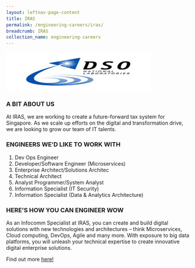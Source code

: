 ```yaml
---
layout: leftnav-page-content
title: IRAS
permalink: /engineering-careers/iras/
breadcrumb: IRAS
collection_name: engineering-careers
---
```


<img src="/images/dso.jpg" alt="dso" style="width:393px;height:110px;" align="left">
<br clear="left">

### A BIT ABOUT US
At IRAS, we are working to create a future-forward tax system for Singapore. As we scale up efforts on the digital and transformation drive, we are looking to grow our team of IT talents. 

### ENGINEERS WE’D LIKE TO WORK WITH

1. Dev Ops Engineer
2. Developer/Software Engineer (Microservices)
3. Enterprise Architect/Solutions Architec
4. Technical Architect
5. Analyst Programmer/System Analyst
6. Information Specialist (IT Security)
7. Information Specialist (Data & Analytics Architecture)

### HERE’S HOW YOU CAN ENGINEER WOW

As an Infocomm Specialist at IRAS, you can create and build digital solutions with new technologies and architectures – think Microservices, Cloud computing, DevOps, Agile and many more. With exposure to big data platforms, you will unleash your technical expertise to create innovative digital enterprise solutions. 

Find out more <a href="https://www.iras.gov.sg/irashome/Careers/Work-At-IRAS/Job-Opportunities/" target="_blank">here!</a>
